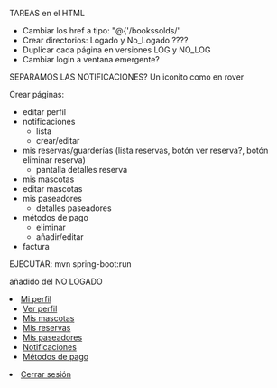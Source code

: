 TAREAS en el HTML
 - Cambiar los href a tipo: "@{'/bookssolds/'
 - Crear directorios: Logado y No_Logado ????
 - Duplicar cada página en versiones LOG y NO_LOG
 - Cambiar login a ventana emergente?

SEPARAMOS LAS NOTIFICACIONES?
Un iconito como en rover


Crear páginas:
   - editar perfil 
   - notificaciones
     - lista
     - crear/editar
   - mis reservas/guarderías (lista reservas, botón ver reserva?, botón eliminar reserva)
     - pantalla detalles reserva
   - mis mascotas
   - editar mascotas
   - mis paseadores 
     - detalles paseadores
   - métodos de pago
     - eliminar
     - añadir/editar
   - factura

EJECUTAR: 
mvn spring-boot:run


añadido del NO LOGADO
<i class="fa fa-user-circle-o" aria-hidden="true"></i>
<li class="dropdown">
<a href="#" class="dropdown-toggle" data-toggle="dropdown"><i class="fa fa-user fa-fw"></i> Mi perfil <b class="caret"></b></a>
<ul class="dropdown-menu">
<li><a href="miperfil.hmtl">Ver perfil</a></li>
<li><a href="#">Mis mascotas</a></li>
<li><a href="#">Mis reservas</a></li>
<li><a href="#">Mis paseadores</a></li>
<li><a href="#">Notificaciones</a></li>
<li><a href="#">Métodos de pago</a></li>
</ul>
</li>
<li><a class="btn" href="#">Cerrar sesión</a></li> <!-- TODO Cambiar link a página inicio de LogIn -->
    